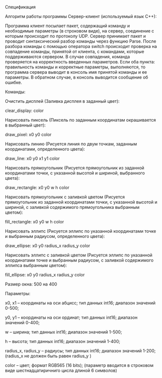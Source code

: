 Спецификация 

Алгоритм работы программы Сервер-клиент (используемый язык С++):

Программа клиент посылает пакет, содержащий команду и необходимые параметры (в строковом виде), на сервер, соединение с которым происходит по протоколу UDP. Сервер принимает пакет и проводит синтаксический разбор команды через функцию Parse. После разбора команды с помощью оператора switch происходит проверка на совпадение команды, принятой от клиента, с командами, которые поддерживаются сервером. В случае совпадения, команда проверяется на корректность введенных параметров. Если оба пункта: правильность команды и корректные параметры, выполняются, то программа сервера выводит в консоль имя принятой команды и ее параметры. В обратном случае, в консоль выводится сообщение об ошибке.

Команды: 

Очистить дисплей (Заливка дисплея в заданный цвет): 

clear_display: color

Нарисовать пиксель (Пиксель по заданным координатам окрашивается в выбранный цвет): 

draw_pixel: x0 y0 color

Нарисовать линию (Рисуется линия по двум точкам, заданным координатами, определенного цвета): 

draw_line: x0 y0 x1 y1 color

Нарисовать прямоугольник (Рисуется прямоугольник из заданной координатами точки, с указанной высотой и шириной, выбранного цвета): 

draw_rectangle: x0 y0 w h color

Нарисовать прямоугольник с заливкой цветом (Рисуется прямоугольник из заданной координатами точки, с указанной высотой и шириной, с заливкой содержимого прямоугольника выбранным цветом): 

fill_rectangle: x0 y0 w h color

Нарисовать эллипс (Рисуется эллипс по указанной координатами точке и выбранным радиусом, определенного цвета):

draw_ellipse: x0 y0 radius_x radius_y color

Нарисовать эллипс с заливкой цветом (Рисуется эллипс по указанной координатами точке и выбранным радиусом, с заливкой содержимого эллипса выбранным цветом): 

fill_ellipse: x0 y0 radius_x radius_y color

Размер окна: 500 на 400

Параметры:

x0, x1 – координаты на оси абцисс; тип данных int16; диапазон значений 0-500;

y0, y1 – координаты на оси ординат; тип данных int16; диапазон значений 0-400;

w – ширина; тип данных int16; диапазон значений 1-500;

h –  высота; тип данных int16; диапазон значений 1-400;

radius_x, radius_y – радиусы; тип данных int16; диапазон значений 1-200;(radius_x не должен быть равен radius_y )

color – цвет; формат RGB565 (16 bits); (параметр вводится в строковом виде шестнадцатиричниго цисла длиной 6 символов)


